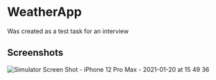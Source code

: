 # WeatherApp
Was created as a test task for an interview


## Screenshots


![Simulator Screen Shot - iPhone 12 Pro Max - 2021-01-20 at 15 49 36](https://user-images.githubusercontent.com/58864573/105177181-602fb400-5b37-11eb-934b-ffc0a390f528.png)
